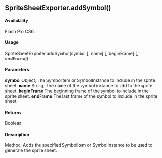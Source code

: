 ## SpriteSheetExporter.addSymbol()

#### Availability

Flash Pro CS6.

#### Usage

SpriteSheetExporter.addSymbol(symbol [, name] [, beginFrame] [, endFrame])

#### Parameters

**symbol** Object; The SymbolItem or SymbolInstance to include in the sprite sheet. **name** String; The name of the symbol instance to add to the sprite sheet. **beginFrame** The beginning frame of the symbol to include in the sprite sheet. **endFrame** The last frame of the symbol to include in the sprite sheet.

#### Returns

Boolean.

#### Description

Method; Adds the specified SymbolItem or SymbolInstance to be used to generate the sprite sheet.

